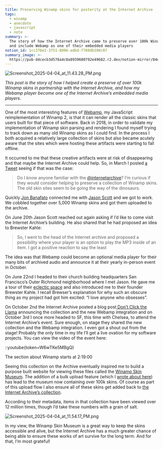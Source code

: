 ```yaml
---
title: Preserving Winamp skins for posterity at the Internet Archive
tags:
  - winamp
  - anecdote
  - javascript
  - note
summary: >-
  The story of how the Internet Archive came to preserve over 100k Winamp skins
  and include Webamp as one of their embedded media players
notion_id: 1cc376e2-3751-8096-adbd-f769db398c07
summary_image: >-
  https://pub-d4cecb3d578a4c0a8939680792e49682.r2.dev/notion-mirror/84ebb48c-616a-4f51-ae9a-991a4e0a7e9b/6b156e11-0968-46aa-9bf2-7bd877304db8/Screenshot_2025-04-04_at_11.43.28_PM.png
---
```

![Screenshot\_2025-04-04\_at\_11.43.28\_PM.png](https://pub-d4cecb3d578a4c0a8939680792e49682.r2.dev/notion-mirror/84ebb48c-616a-4f51-ae9a-991a4e0a7e9b/6b156e11-0968-46aa-9bf2-7bd877304db8/Screenshot_2025-04-04_at_11.43.28_PM.png)

_This post is the story of how I helped create a preserve of over 100k Winamp skins in partnership with the Internet Archive, and how my Webamp player become one of the Internet Archive’s embedded media players._

---

One of the most interesting features of [Webamp](https://webamp.org/), my JavaScript reimplementation of Winamp 2, is that it can render all the classic skins that users built for that piece of software. Back in 2018, in order to validate my implementation of Winamp skin parsing and rendering I found myself trying to track down as many old Winamp skins as I could find. In the process I both acquired a relatively large collection of skins but also became acutely aware that the sites which were hosting these artifacts were starting to fall offline.

It occurred to me that these creative artifacts were at risk of disappearing and that maybe the Internet Archive could help. So, in March I posted [a Tweet](https://x.com/captbaritone/status/976608859555942400) seeing if that was the case:

> Do I know anyone familiar with the [@internetarchive](https://x.com/internetarchive)? I’m curious if they would consider helping to preserve a collection of Winamp skins. The old skin sites seem to be going the way of the dinosaurs.

Quickly [Jon Banafato](https://www.jonafato.com/) connected me with [Jason Scott](http://textfiles.com/jason/) and we got to work. We cobbled together over 5,000 Winamp skins and got them uploaded to the archive.

On June 20th Jason Scott reached out again asking if I’d like to come visit the Internet Archive’s building. He also shared that he had proposed an idea to Brewster Kahle:

> So, I went to the head of the Internet archive and proposed a possibility where your player is an option to play the MP3 inside of an item. I got a positive reaction to say the least

The idea was that Webamp could become an optional media player for their many bits of archived audio and announce it at their yearly in-person event in October.

On June 22nd I headed to their church building headquarters San Francisco’s Outer Richmond neighborhood where I met Jason. He gave me a tour of their [eclectic space](https://jordaneldredge.com/notes/internet-archive-effigies/) and also introduced me to their founder Brewster Kahle. I recall Brewser’s explanation for why such an obscure thing as my project had got him excited: “I love anyone who obsesses”.

On October 2nd the Internet Archive posted a blog post[ Don’t Click the Llama](https://blog.archive.org/2018/10/02/dont-click-on-the-llama/) announcing the collection and the new Webamp integration and on October 3rd I once more headed to SF, this time with Chelsea, to attend the Internet Archive’s event. Sure enough, on stage they shared the new collection and the Webamp integration. I even got a shout out from the stage! Probably the only time in my life I’ll get a live ovation for my software projects. You can view the video of the event here:

::youtube{token=W6wTKe5MBgQ}

The section about Winamp starts at 2:19:00

Seeing this collection on the Archive eventually inspired me to build a purpose built website for viewing these files called the [Winamp Skin Museum](/1cc376e237518096adbdf769db398c07). The addition of a bulk upload feature (which I [wrote about here](https://jordaneldredge.com/notes/skin-upload/)) has lead to the museum now containing over 100k skins. Of course as part of this upload flow I also ensure all of these skins get added back to [the Internet Archive’s collection](https://archive.org/details/winampskins).

According to their metadata, items in that collection have been viewed over 12 million times, though I’d take these numbers with a grain of salt.

![Screenshot\_2025-04-04\_at\_11.54.17\_PM.png](https://pub-d4cecb3d578a4c0a8939680792e49682.r2.dev/notion-mirror/84ebb48c-616a-4f51-ae9a-991a4e0a7e9b/65c136b8-efc8-46f6-b025-27b9c599b739/Screenshot_2025-04-04_at_11.54.17_PM.png)

In my view, the Winamp Skin Museum is a great way to keep the skins accessible and alive, but the Internet Archive has a much greater chance of being able to ensure these works of art survive for the long term. And for that, I’m most grateful!
